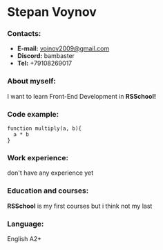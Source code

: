 # Stepan Voynov
### Contacts:
* **E-mail:**  voinov2009@gmail.com
* **Discord:** bambaster
* **Tel:** +79108269017
### About myself:
I want to learn Front-End Development in **RSSchool!**
### Code example:
```
function multiply(a, b){
  a * b
}
```
### Work experience:
don't have any experience yet
### Education and courses:
**RSSchool** is my first courses but i think not my last
### Language:
English A2+
